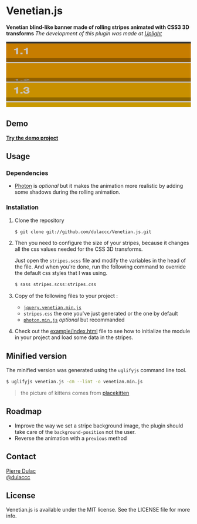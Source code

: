 # Venetian.js
**Venetian blind-like banner made of rolling stripes animated with CSS3 3D transforms**
*The development of this plugin was made at [Uplight](http://uplig.ht)*

![Screenshot of the demo](screenshots/example.png)

## Demo

[**Try the demo project**](http://dulaccc.github.com/Venetian.js)

## Usage

### Dependencies

* [Photon](https://github.com/thomasxiii/photon) is *optional* but it makes the animation more realistic by adding some shadows during the rolling animation.

### Installation

1. Clone the repository 

    ```sh
    $ git clone git://github.com/dulaccc/Venetian.js.git
    ```

2. Then you need to configure the size of your stripes, because it changes all the css values needed for the CSS 3D transforms.

    Just open the `stripes.scss` file and modify the variables in the head of the file. And when you're done, run the following command to override the default css styles that I was using.

    ```sh
    $ sass stripes.scss:stripes.css
    ```

3. Copy of the following files to your project :
    * [`jquery.venetian.min.js`](http://raw.github.com/dulaccc/Venetian.js/master/venetian.js.min.js) 
    * `stripes.css` the one you've just generated or the one by default
    * [`photon.min.js`](https://raw.github.com/thomasxiii/photon/master/js/photon.min.js) *optional* but recommanded

4. Check out the [example/index.html](http://github.com/dulaccc/Venetian.js/master/example/index.html) file to see how to initialize the module in your project and load some data in the stripes.

## Minified version

The minified version was generated using the `uglifyjs` command line tool.

```sh
$ uglifyjs venetian.js -cm --lint -o venetian.min.js
```

> the picture of kittens comes from [placekitten](http://placekitten.com)

## Roadmap

* Improve the way we set a stripe background image, the plugin should take care of the `background-position` not the user.
* Reverse the animation with a `previous` method

## Contact

[Pierre Dulac](http://github.com/dulaccc)  
[@dulaccc](https://twitter.com/dulaccc)

## License

Venetian.js is available under the MIT license. See the LICENSE file for more info.